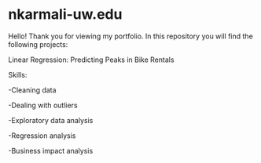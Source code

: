# nkarmali-uw.edu
Hello! Thank you for viewing my portfolio. In this repository you will find the following projects: 

Linear Regression: Predicting Peaks in Bike Rentals 

Skills:

-Cleaning data 

-Dealing with outliers

-Exploratory data analysis

-Regression analysis 

-Business impact analysis
